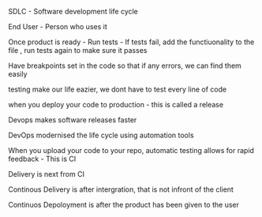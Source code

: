 SDLC - Software development life cycle 

End User - Person who uses it 

Once product is ready - Run tests - If tests fail, add the functiuonality to the file , run tests again to make sure it passes

Have breakpoints set in the code so that if any errors, we can find them easily 

testing make our life eazier, we dont have to test every line of code 

when you deploy your code to production - this is called a release 

Devops makes software releases faster  

DevOps modernised the life cycle using automation tools

When you upload your code to your repo, automatic testing allows for rapid feedback - This is CI

Delivery is next from CI 

Continous Delivery is after intergration, that is not infront of the client 

Continuos Depoloyment is after the product has been given to the user 